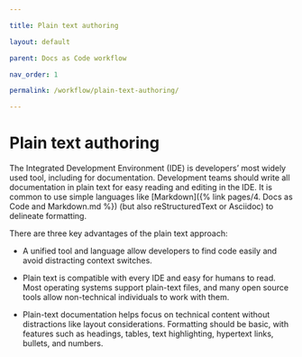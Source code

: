 ```yaml
---

title: Plain text authoring

layout: default

parent: Docs as Code workflow

nav_order: 1

permalink: /workflow/plain-text-authoring/

---
```




# Plain text authoring



The Integrated Development Environment (IDE) is developers’ most widely used tool, including for documentation. Development teams should write all documentation in plain text for easy reading and editing in the IDE. It is common to use simple languages like [Markdown]({% link pages/4. Docs as Code and Markdown.md %}) (but also reStructuredText or Asciidoc) to delineate formatting.



There are three key advantages of the plain text approach:



- A unified tool and language allow developers to find code easily and avoid distracting context switches.



- Plain text is compatible with every IDE and easy for humans to read. Most operating systems support plain-text files, and many open source tools allow non-technical individuals to work with them.



- Plain-text documentation helps focus on technical content without distractions like layout considerations. Formatting should be basic, with features such as headings, tables, text highlighting, hypertext links, bullets, and numbers.


